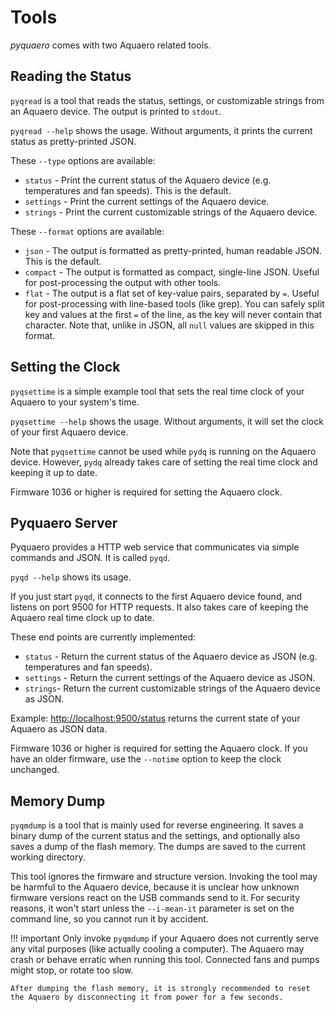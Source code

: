 # Tools

_pyquaero_ comes with two Aquaero related tools.

## Reading the Status

`pyqread` is a tool that reads the status, settings, or customizable strings from an Aquaero device. The output is printed to `stdout`.

`pyqread --help` shows the usage. Without arguments, it prints the current status as pretty-printed JSON.

These `--type` options are available:

- `status` - Print the current status of the Aquaero device (e.g. temperatures and fan speeds). This is the default.
- `settings` - Print the current settings of the Aquaero device.
- `strings` - Print the current customizable strings of the Aquaero device.

These `--format` options are available:

- `json` - The output is formatted as pretty-printed, human readable JSON. This is the default.
- `compact` - The output is formatted as compact, single-line JSON. Useful for post-processing the output with other tools.
- `flat` - The output is a flat set of key-value pairs, separated by `=`. Useful for post-processing with line-based tools (like grep). You can safely split key and values at the first `=` of the line, as the key will never contain that character. Note that, unlike in JSON, all `null` values are skipped in this format.

## Setting the Clock

`pyqsettime` is a simple example tool that sets the real time clock of your Aquaero to your system's time.

`pyqsettime --help` shows the usage. Without arguments, it will set the clock of your first Aquaero device.

Note that `pyqsettime` cannot be used while `pydq` is running on the Aquaero device. However, `pydq` already takes care of setting the real time clock and keeping it up to date.

Firmware 1036 or higher is required for setting the Aquaero clock.

## Pyquaero Server

Pyquaero provides a HTTP web service that communicates via simple commands and JSON. It is called `pyqd`.

`pyqd --help` shows its usage.

If you just start `pyqd`, it connects to the first Aquaero device found, and listens on port 9500 for HTTP requests. It also takes care of keeping the Aquaero real time clock up to date.

These end points are currently implemented:

- `status` - Return the current status of the Aquaero device as JSON (e.g. temperatures and fan speeds).
- `settings` - Return the current settings of the Aquaero device as JSON.
- `strings`- Return the current customizable strings of the Aquaero device as JSON.

Example: [http://localhost:9500/status](http://localhost:9500/status) returns the current state of your Aquaero as JSON data.

Firmware 1036 or higher is required for setting the Aquaero clock. If you have an older firmware, use the `--notime` option to keep the clock unchanged.

## Memory Dump

`pyqmdump` is a tool that is mainly used for reverse engineering. It saves a binary dump of the current status and the settings, and optionally also saves a dump of the flash memory. The dumps are saved to the current working directory.

This tool ignores the firmware and structure version. Invoking the tool may be harmful to the Aquaero device, because it is unclear how unknown firmware versions react on the USB commands send to it. For security reasons, it won't start unless the `--i-mean-it` parameter is set on the command line, so you cannot run it by accident.

!!! important
    Only invoke `pyqmdump` if your Aquaero does not currently serve any vital purposes (like actually cooling a computer). The Aquaero may crash or behave erratic when running this tool. Connected fans and pumps might stop, or rotate too slow.

    After dumping the flash memory, it is strongly recommended to reset the Aquaero by disconnecting it from power for a few seconds.
